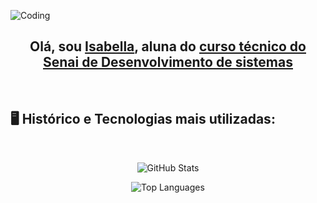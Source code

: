 ![Coding](https://readme-typing-svg.herokuapp.com?font=Fira+Code&size=32&duration=2800&pause=2000&color=0176df&center=true&vCenter=true&width=940&lines=Hello,+world!;)

<h2 align="center">Olá, sou <a href="https://github.com/Isanatali">Isabella</a>, aluna do <a href="https://github.com/SesiSenaiDA2025/SesiSenaiDA2025"> curso técnico do Senai de Desenvolvimento de sistemas</a></h2>

<br>

 <h2>🖥️ Histórico e Tecnologias mais utilizadas:</h2>

<br>

<div style="display: inline_block" align="center">
  
  ![GitHub Stats](https://github-readme-stats.vercel.app/api?username=Isabella010101&show_icons=true&theme=tokyonight&count_private=true)
    
  ![Top Languages](https://github-readme-stats.vercel.app/api/top-langs/?username=Isabella010101&layout=compact&theme=tokyonight)
    
</div>
